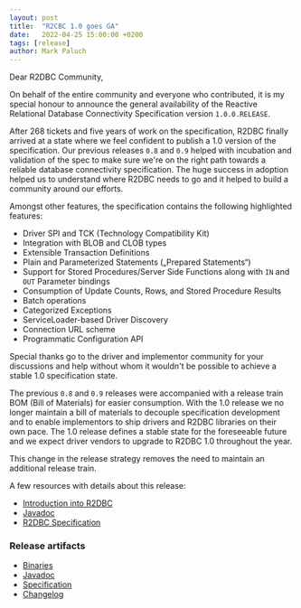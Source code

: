 ```yaml
---
layout: post
title:  "R2CBC 1.0 goes GA"
date:   2022-04-25 15:00:00 +0200
tags: [release]
author: Mark Paluch
---
```


Dear R2DBC Community,

On behalf of the entire community and everyone who contributed, it is my special honour to announce the general availability of the Reactive Relational Database Connectivity Specification version `1.0.0.RELEASE`.

After 268 tickets and five years of work on the specification, R2DBC finally arrived at a state where we feel confident to publish a 1.0 version of the specification. 
Our previous releases `0.8` and `0.9` helped with incubation and validation of the spec to make sure we're on the right path towards a reliable database connectivity specification.
The huge success in adoption helped us to understand where R2DBC needs to go and it helped to build a community around our efforts. 

Amongst other features, the specification contains the following highlighted features:

* Driver SPI and TCK (Technology Compatibility Kit)
* Integration with BLOB and CLOB types
* Extensible Transaction Definitions
* Plain and Parameterized Statements („Prepared Statements“)
* Support for Stored Procedures/Server Side Functions along with `IN` and `OUT` Parameter bindings
* Consumption of Update Counts, Rows, and Stored Procedure Results
* Batch operations
* Categorized Exceptions
* ServiceLoader-based Driver Discovery
* Connection URL scheme
* Programmatic Configuration API

Special thanks go to the driver and implementor community for your discussions and help without whom it wouldn't be possible to achieve a stable 1.0 specification state.

The previous `0.8` and `0.9` releases were accompanied with a release train BOM (Bill of Materials) for easier consumption. 
With the 1.0 release we no longer maintain a bill of materials to decouple specification development and to enable implementors to ship drivers and R2DBC libraries on their own pace.
The 1.0 release defines a stable state for the foreseeable future and we expect driver vendors to upgrade to R2DBC 1.0 throughout the year. 

This change in the release strategy removes the need to maintain an additional release train.

A few resources with details about this release:

* [Introduction into R2DBC](https://www.youtube.com/watch?v=kKyiLcFFe2E)
* [Javadoc](https://r2dbc.io/spec/1.0.0.RELEASE/api/)
* [R2DBC Specification](https://r2dbc.io/spec/1.0.0.RELEASE/spec/html/)

### Release artifacts

* [Binaries](https://repo1.maven.org/maven2/io/r2dbc/)
* [Javadoc](https://r2dbc.io/spec/1.0.0.RELEASE/api/)
* [Specification](https://r2dbc.io/spec/1.0.0.RELEASE/spec/html/)
* [Changelog](https://r2dbc.io/spec/1.0.0.RELEASE/CHANGELOG.txt)